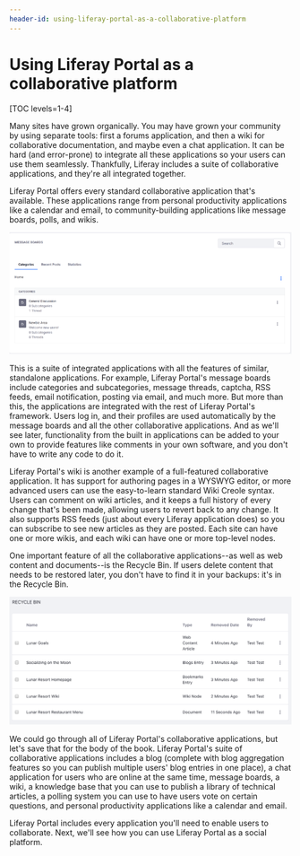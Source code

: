```yaml
---
header-id: using-liferay-portal-as-a-collaborative-platform
---
```


# Using Liferay Portal as a collaborative platform

[TOC levels=1-4]

Many sites have grown organically. You may have grown your community by using
separate tools: first a forums application, and then a wiki for collaborative
documentation, and maybe even a chat application. It can be hard (and
error-prone) to integrate all these applications so your users can use them
seamlessly. Thankfully, Liferay includes a suite of collaborative applications,
and they're all integrated together. 

Liferay Portal offers every standard collaborative application that's available.
These applications range from personal productivity applications like a calendar
and email, to community-building applications like message boards, polls, and
wikis. 

![Figure 1.6: Liferay Portal's message boards are as fully featured as any standalone forum application, with the added benefit that they're integrated with the rest of the system.](../../images/01-message-boards.png)

This is a suite of integrated applications with all the features of similar,
standalone applications. For example, Liferay Portal's message boards include
categories and subcategories, message threads, captcha, RSS feeds, email
notification, posting via email, and much more. But more than this, the
applications are integrated with the rest of Liferay Portal's framework. Users
log in, and their profiles are used automatically by the message boards and all
the other collaborative applications. And as we'll see later, functionality from
the built in applications can be added to your own to provide features like
comments in your own software, and you don't have to write any code to do it. 

Liferay Portal's wiki is another example of a full-featured collaborative
application. It has support for authoring pages in a WYSWYG editor, or more
advanced users can use the easy-to-learn standard Wiki Creole syntax. Users can
comment on wiki articles, and it keeps a full history of every change that's
been made, allowing users to revert back to any change. It also supports RSS
feeds (just about every Liferay application does) so you can subscribe to see
new articles as they are posted. Each site can have one or more wikis, and each
wiki can have one or more top-level nodes. 

One important feature of all the collaborative applications--as well as web
content and documents--is the Recycle Bin. If users delete content that needs to
be restored later, you don't have to find it in your backups: it's in the
Recycle Bin. 

![Figure 1.7: The Recycle Bin can hold any kind of content.](../../images/recycle-bin-overview.png)

We could go through all of Liferay Portal's collaborative applications, but
let's save that for the body of the book. Liferay Portal's suite of
collaborative applications includes a blog (complete with blog aggregation
features so you can publish multiple users' blog entries in one place), a chat
application for users who are online at the same time, message boards, a wiki, a
knowledge base that you can use to publish a library of technical articles, a
polling system you can use to have users vote on certain questions, and personal
productivity applications like a calendar and email.

Liferay Portal includes every application you'll need to enable users to
collaborate. Next, we'll see how you can use Liferay Portal as a social
platform. 
